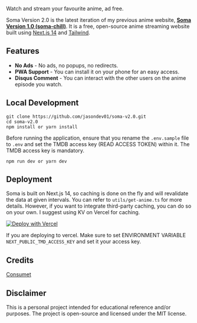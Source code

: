 Watch and stream your favourite anime, ad free.

Soma Version 2.0 is the latest iteration of my previous anime website, [**Soma Version 1.0 (soma-chill)**](https://github.com/jasondev01/soma). It is a free, open-source anime streaming website built using [Next.js 14](https://nextjs.org/) and [Tailwind](https://tailwindcss.com/).


## Features

- **No Ads** - No ads, no popups, no redirects.
- **PWA Support** - You can install it on your phone for an easy access.
- **Disqus Comment** - You can interact with the other users on the anime episode you watch.

## Local Development

```
git clone https://github.com/jasondev01/soma-v2.0.git
cd soma-v2.0
npm install or yarn install
```

Before running the application, ensure that you rename the `.env.sample` file to `.env` and set the TMDB access key (READ ACCESS TOKEN) within it. The TMDB access key is mandatory.

```
npm run dev or yarn dev
```

## Deployment

Soma is built on Next.js 14, so caching is done on the fly and will revalidate the data at given intervals. You can refer to `utils/get-anime.ts` for more details. However, if you want to integrate third-party caching, you can do so on your own. I suggest using KV on Vercel for caching.

[![Deploy with Vercel](https://vercel.com/button)](https://vercel.com/new/clone?repository-url=https%3A%2F%2Fgithub.com%2Fjasondev01%2Fsoma-v2.0)

If you are deploying to vercel. Make sure to set ENVIRONMENT VARIABLE `NEXT_PUBLIC_TMD_ACCESS_KEY` and set it your access key.

## Credits

[Consumet](https://github.com/consumet/consumet.ts)


## Disclaimer

This is a personal project intended for educational reference and/or purposes. The project is open-source and licensed under the MIT license.